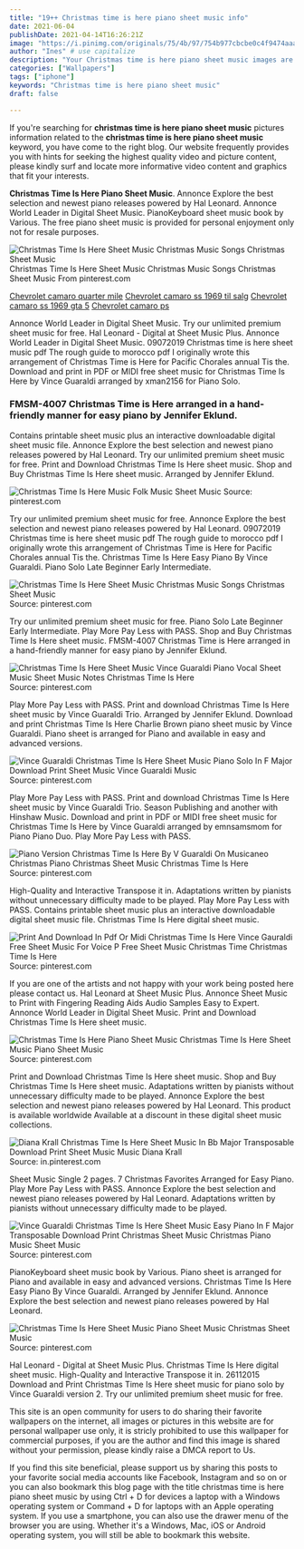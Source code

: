 ```yaml
---
title: "19++ Christmas time is here piano sheet music info"
date: 2021-06-04
publishDate: 2021-04-14T16:26:21Z
image: "https://i.pinimg.com/originals/75/4b/97/754b977cbcbe0c4f9474aaad528910c7.png"
author: "Ines" # use capitalize
description: "Your Christmas time is here piano sheet music images are ready in this website. Christmas time is here piano sheet music are a topic that is being searched for and liked by netizens today. You can Find and Download the Christmas time is here piano sheet music files here. Download all free vectors."
categories: ["Wallpapers"]
tags: ["iphone"]
keywords: "Christmas time is here piano sheet music"
draft: false

---
```


If you're searching for **christmas time is here piano sheet music** pictures information related to the **christmas time is here piano sheet music** keyword, you have come to the right  blog.  Our website frequently  provides you with  hints  for seeking  the highest  quality video and picture  content, please kindly surf and locate more informative video content and graphics  that fit your interests.

**Christmas Time Is Here Piano Sheet Music**. Annonce Explore the best selection and newest piano releases powered by Hal Leonard. Annonce World Leader in Digital Sheet Music. PianoKeyboard sheet music book by Various. The free piano sheet music is provided for personal enjoyment only not for resale purposes.

![Christmas Time Is Here Sheet Music Christmas Music Songs Christmas Sheet Music](https://i.pinimg.com/originals/a1/b2/95/a1b295fc7d5a6bff108e638719b13e61.png "Christmas Time Is Here Sheet Music Christmas Music Songs Christmas Sheet Music")
Christmas Time Is Here Sheet Music Christmas Music Songs Christmas Sheet Music From pinterest.com

[Chevrolet camaro quarter mile](/chevrolet-camaro-quarter-mile/)
[Chevrolet camaro ss 1969 til salg](/chevrolet-camaro-ss-1969-til-salg/)
[Chevrolet camaro ss 1969 gta 5](/chevrolet-camaro-ss-1969-gta-5/)
[Chevrolet camaro ps](/chevrolet-camaro-ps/)

Annonce World Leader in Digital Sheet Music. Try our unlimited premium sheet music for free. Hal Leonard - Digital at Sheet Music Plus. Annonce World Leader in Digital Sheet Music. 09072019 Christmas time is here sheet music pdf The rough guide to morocco pdf I originally wrote this arrangement of Christmas Time is Here for Pacific Chorales annual Tis the. Download and print in PDF or MIDI free sheet music for Christmas Time Is Here by Vince Guaraldi arranged by xman2156 for Piano Solo.

### FMSM-4007 Christmas Time is Here arranged in a hand-friendly manner for easy piano by Jennifer Eklund.

Contains printable sheet music plus an interactive downloadable digital sheet music file. Annonce Explore the best selection and newest piano releases powered by Hal Leonard. Try our unlimited premium sheet music for free. Print and Download Christmas Time Is Here sheet music. Shop and Buy Christmas Time Is Here sheet music. Arranged by Jennifer Eklund.


![Christmas Time Is Here Music Folk Music Sheet Music](https://i.pinimg.com/originals/82/af/15/82af15ed4639f0656eb1edd3c2f9e792.png "Christmas Time Is Here Music Folk Music Sheet Music")
Source: pinterest.com

Try our unlimited premium sheet music for free. Annonce Explore the best selection and newest piano releases powered by Hal Leonard. 09072019 Christmas time is here sheet music pdf The rough guide to morocco pdf I originally wrote this arrangement of Christmas Time is Here for Pacific Chorales annual Tis the. Christmas Time Is Here Easy Piano By Vince Guaraldi. Piano Solo Late Beginner Early Intermediate.

![Christmas Time Is Here Sheet Music Christmas Music Songs Christmas Sheet Music](https://i.pinimg.com/originals/a1/b2/95/a1b295fc7d5a6bff108e638719b13e61.png "Christmas Time Is Here Sheet Music Christmas Music Songs Christmas Sheet Music")
Source: pinterest.com

Try our unlimited premium sheet music for free. Piano Solo Late Beginner Early Intermediate. Play More Pay Less with PASS. Shop and Buy Christmas Time Is Here sheet music. FMSM-4007 Christmas Time is Here arranged in a hand-friendly manner for easy piano by Jennifer Eklund.

![Christmas Time Is Here Sheet Music Vince Guaraldi Piano Vocal Sheet Music Sheet Music Notes Christmas Time Is Here](https://i.pinimg.com/originals/eb/73/ee/eb73eedfac88f36c445aba578c9ecdd9.png "Christmas Time Is Here Sheet Music Vince Guaraldi Piano Vocal Sheet Music Sheet Music Notes Christmas Time Is Here")
Source: pinterest.com

Play More Pay Less with PASS. Print and download Christmas Time Is Here sheet music by Vince Guaraldi Trio. Arranged by Jennifer Eklund. Download and print Christmas Time Is Here Charlie Brown piano sheet music by Vince Guaraldi. Piano sheet is arranged for Piano and available in easy and advanced versions.

![Vince Guaraldi Christmas Time Is Here Sheet Music Piano Solo In F Major Download Print Sheet Music Vince Guaraldi Music](https://i.pinimg.com/originals/0d/1e/44/0d1e4478bda3900c48898a0614db1035.gif "Vince Guaraldi Christmas Time Is Here Sheet Music Piano Solo In F Major Download Print Sheet Music Vince Guaraldi Music")
Source: pinterest.com

Play More Pay Less with PASS. Print and download Christmas Time Is Here sheet music by Vince Guaraldi Trio. Season Publishing and another with Hinshaw Music. Download and print in PDF or MIDI free sheet music for Christmas Time Is Here by Vince Guaraldi arranged by emnsamsmom for Piano Piano Duo. Play More Pay Less with PASS.

![Piano Version Christmas Time Is Here By V Guaraldi On Musicaneo Christmas Piano Christmas Sheet Music Christmas Time Is Here](https://i.pinimg.com/564x/fd/59/4c/fd594c8e2c897346e2cf642bcfe1080c.jpg "Piano Version Christmas Time Is Here By V Guaraldi On Musicaneo Christmas Piano Christmas Sheet Music Christmas Time Is Here")
Source: pinterest.com

High-Quality and Interactive Transpose it in. Adaptations written by pianists without unnecessary difficulty made to be played. Play More Pay Less with PASS. Contains printable sheet music plus an interactive downloadable digital sheet music file. Christmas Time Is Here digital sheet music.

![Print And Download In Pdf Or Midi Christmas Time Is Here Vince Gauraldi Free Sheet Music For Voice P Free Sheet Music Christmas Time Christmas Time Is Here](https://i.pinimg.com/originals/72/5e/7f/725e7f6e3b4de657800011b06bf36b76.png "Print And Download In Pdf Or Midi Christmas Time Is Here Vince Gauraldi Free Sheet Music For Voice P Free Sheet Music Christmas Time Christmas Time Is Here")
Source: pinterest.com

If you are one of the artists and not happy with your work being posted here please contact us. Hal Leonard at Sheet Music Plus. Annonce Sheet Music to Print with Fingering Reading Aids Audio Samples Easy to Expert. Annonce World Leader in Digital Sheet Music. Print and Download Christmas Time Is Here sheet music.

![Christmas Time Is Here Piano Sheet Music Christmas Time Is Here Sheet Music Piano Sheet Music](https://i.pinimg.com/564x/7a/37/3f/7a373ffd20fcae415bdfb7f1aca93646.jpg "Christmas Time Is Here Piano Sheet Music Christmas Time Is Here Sheet Music Piano Sheet Music")
Source: pinterest.com

Print and Download Christmas Time Is Here sheet music. Shop and Buy Christmas Time Is Here sheet music. Adaptations written by pianists without unnecessary difficulty made to be played. Annonce Explore the best selection and newest piano releases powered by Hal Leonard. This product is available worldwide Available at a discount in these digital sheet music collections.

![Diana Krall Christmas Time Is Here Sheet Music In Bb Major Transposable Download Print Sheet Music Music Diana Krall](https://i.pinimg.com/originals/60/5f/c7/605fc7cc7a5829a9ef5a04783f06891f.gif "Diana Krall Christmas Time Is Here Sheet Music In Bb Major Transposable Download Print Sheet Music Music Diana Krall")
Source: in.pinterest.com

Sheet Music Single 2 pages. 7 Christmas Favorites Arranged for Easy Piano. Play More Pay Less with PASS. Annonce Explore the best selection and newest piano releases powered by Hal Leonard. Adaptations written by pianists without unnecessary difficulty made to be played.

![Vince Guaraldi Christmas Time Is Here Sheet Music Easy Piano In F Major Transposable Download Print Christmas Sheet Music Christmas Piano Music Sheet Music](https://i.pinimg.com/originals/7e/ea/4c/7eea4c467b44529b27e75c6a8e036806.gif "Vince Guaraldi Christmas Time Is Here Sheet Music Easy Piano In F Major Transposable Download Print Christmas Sheet Music Christmas Piano Music Sheet Music")
Source: pinterest.com

PianoKeyboard sheet music book by Various. Piano sheet is arranged for Piano and available in easy and advanced versions. Christmas Time Is Here Easy Piano By Vince Guaraldi. Arranged by Jennifer Eklund. Annonce Explore the best selection and newest piano releases powered by Hal Leonard.

![Christmas Time Is Here Sheet Music Piano Sheet Music Christmas Sheet Music](https://i.pinimg.com/originals/75/4b/97/754b977cbcbe0c4f9474aaad528910c7.png "Christmas Time Is Here Sheet Music Piano Sheet Music Christmas Sheet Music")
Source: pinterest.com

Hal Leonard - Digital at Sheet Music Plus. Christmas Time Is Here digital sheet music. High-Quality and Interactive Transpose it in. 26112015 Download and Print Christmas Time Is Here sheet music for piano solo by Vince Guaraldi version 2. Try our unlimited premium sheet music for free.

This site is an open community for users to do sharing their favorite wallpapers on the internet, all images or pictures in this website are for personal wallpaper use only, it is stricly prohibited to use this wallpaper for commercial purposes, if you are the author and find this image is shared without your permission, please kindly raise a DMCA report to Us.

If you find this site beneficial, please support us by sharing this posts to your favorite social media accounts like Facebook, Instagram and so on or you can also bookmark this blog page with the title christmas time is here piano sheet music by using Ctrl + D for devices a laptop with a Windows operating system or Command + D for laptops with an Apple operating system. If you use a smartphone, you can also use the drawer menu of the browser you are using. Whether it's a Windows, Mac, iOS or Android operating system, you will still be able to bookmark this website.

